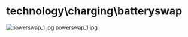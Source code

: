 <h1>technology\charging\batteryswap</h1>
<div class="container text-center">
<div class="row">
<div class="col col-lg-2 col-6">
<img src="https://media.evkx.net/multimedia/technology/charging/batteryswap/powerswap_1_xst.jpg" class="img-thumbnail" alt="powerswap_1.jpg">
powerswap_1.jpg
</div>
</div>
</div>
